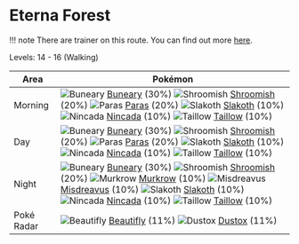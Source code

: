 # Eterna Forest

!!! note
    There are trainer on this route. You can find out more [here](/trainer_changes/eterna_forest/).

Levels: 14 - 16 (Walking)

Area       | Pokémon
---        | ---
Morning    | ![][427]  [Buneary] (30%) ![][285]  [Shroomish] (20%) ![][046]  [Paras] (20%)  ![][287]  [Slakoth] (10%) ![][290]  [Nincada] (10%) ![][276]  [Taillow] (10%)<br>
Day        | ![][427]  [Buneary] (30%) ![][285]  [Shroomish] (20%) ![][046]  [Paras] (20%)  ![][287]  [Slakoth] (10%) ![][290]  [Nincada] (10%) ![][276]  [Taillow] (10%)<br>
Night      | ![][427]  [Buneary] (30%) ![][285]  [Shroomish] (20%) ![][198]  [Murkrow] (10%)  ![][200]  [Misdreavus] (10%) ![][287]  [Slakoth] (10%) ![][290]  [Nincada] (10%)  ![][276]  [Taillow] (10%)
Poké Radar | ![][267]  [Beautifly] (11%) ![][269]  [Dustox] (11%)


[046]: https://raw.githubusercontent.com/PokeAPI/sprites/master/sprites/pokemon/46.png "Paras"
[198]: https://raw.githubusercontent.com/PokeAPI/sprites/master/sprites/pokemon/198.png "Murkrow"
[200]: https://raw.githubusercontent.com/PokeAPI/sprites/master/sprites/pokemon/200.png "Misdreavus"
[267]: https://raw.githubusercontent.com/PokeAPI/sprites/master/sprites/pokemon/267.png "Beautifly"
[269]: https://raw.githubusercontent.com/PokeAPI/sprites/master/sprites/pokemon/269.png "Dustox"
[276]: https://raw.githubusercontent.com/PokeAPI/sprites/master/sprites/pokemon/276.png "Taillow"
[285]: https://raw.githubusercontent.com/PokeAPI/sprites/master/sprites/pokemon/285.png "Shroomish"
[287]: https://raw.githubusercontent.com/PokeAPI/sprites/master/sprites/pokemon/287.png "Slakoth"
[290]: https://raw.githubusercontent.com/PokeAPI/sprites/master/sprites/pokemon/290.png "Nincada"
[427]: https://raw.githubusercontent.com/PokeAPI/sprites/master/sprites/pokemon/427.png "Buneary"
[Paras]: /pokemon_changes/046/
[Murkrow]: /pokemon_changes/198/
[Misdreavus]: /pokemon_changes/200/
[Beautifly]: /pokemon_changes/267/
[Dustox]: /pokemon_changes/269/
[Taillow]: /pokemon_changes/276/
[Shroomish]: /pokemon_changes/285/
[Slakoth]: /pokemon_changes/287/
[Nincada]: /pokemon_changes/290/
[Buneary]: /pokemon_changes/427/
